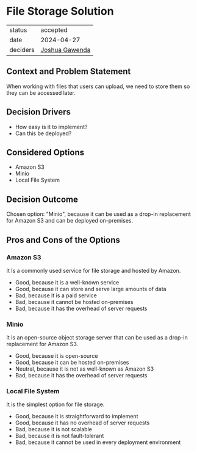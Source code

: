 # File Storage Solution

|          |                                                   |
|----------|---------------------------------------------------|
| status   | accepted                                          |
| date     | 2024-04-27                                        |
| deciders | [Joshua Gawenda](https://github.com/gutentag2012) |

## Context and Problem Statement

When working with files that users can upload, we need to store them so they can be accessed later.

## Decision Drivers

* How easy is it to implement?
* Can this be deployed?

## Considered Options

* Amazon S3
* Minio
* Local File System

## Decision Outcome

Chosen option: "Minio", because it can be used as a drop-in replacement for Amazon S3 and can be deployed on-premises.

## Pros and Cons of the Options

### Amazon S3

It Is a commonly used service for file storage and hosted by Amazon.

* Good, because it is a well-known service
* Good, because it can store and serve large amounts of data
* Bad, because it is a paid service
* Bad, because it cannot be hosted on-premises
* Bad, because it has the overhead of server requests

### Minio

It is an open-source object storage server that can be used as a drop-in replacement for Amazon S3.

* Good, because it is open-source
* Good, because it can be hosted on-premises
* Neutral, because it is not as well-known as Amazon S3
* Bad, because it has the overhead of server requests

### Local File System

It is the simplest option for file storage.

* Good, because it is straightforward to implement
* Good, because it has no overhead of server requests
* Bad, because it is not scalable
* Bad, because it is not fault-tolerant
* Bad, because it cannot be used in every deployment environment
